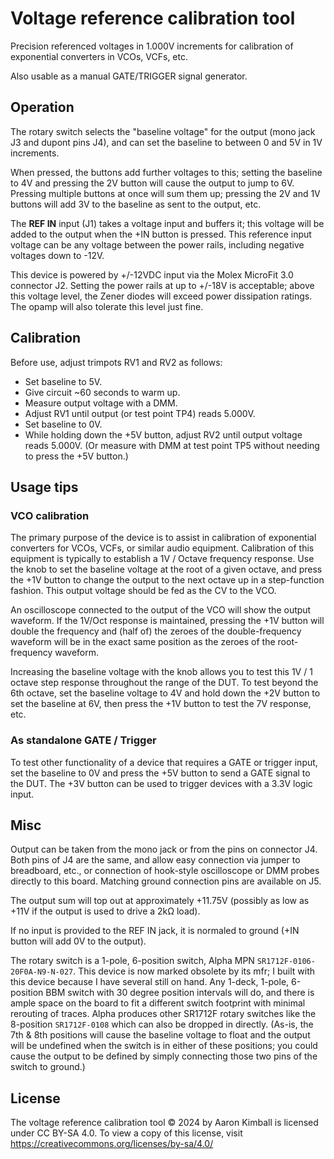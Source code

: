 
Voltage reference calibration tool
==================================

Precision referenced voltages in 1.000V increments for calibration
of exponential converters in VCOs, VCFs, etc. 

Also usable as a manual GATE/TRIGGER signal generator.

Operation
---------

The rotary switch selects the "baseline voltage" for the output (mono jack J3 and dupont
pins J4), and can set the baseline to between 0 and 5V in 1V increments. 

When pressed, the buttons add further voltages to this; setting the baseline to 4V and
pressing the 2V button will cause the output to jump to 6V. Pressing multiple buttons
at once will sum them up; pressing the 2V and 1V buttons will add 3V to the baseline
as sent to the output, etc. 

The **REF IN** input (J1) takes a voltage input and buffers it; this voltage will be
added to the output when the +IN button is pressed. This reference input voltage can be
any voltage between the power rails, including negative voltages down to -12V.

This device is powered by +/-12VDC input via the Molex MicroFit 3.0 connector J2.  Setting
the power rails at up to +/-18V is acceptable; above this voltage level, the Zener diodes
will exceed power dissipation ratings.  The opamp will also tolerate this level just fine.

Calibration
-----------

Before use, adjust trimpots RV1 and RV2 as follows:

* Set baseline to 5V.
* Give circuit ~60 seconds to warm up.
* Measure output voltage with a DMM.
* Adjust RV1 until output (or test point TP4) reads 5.000V.
* Set baseline to 0V.
* While holding down the +5V button, adjust RV2 until output voltage reads 5.000V.
  (Or measure with DMM at test point TP5 without needing to press the +5V button.) 

Usage tips
----------

### VCO calibration

The primary purpose of the device is to assist in calibration of exponential converters
for VCOs, VCFs, or similar audio equipment. Calibration of this equipment is typically to
establish a 1V / Octave frequency response. Use the knob to set the baseline voltage
at the root of a given octave, and press the +1V button to change the output to the next
octave up in a step-function fashion. This output voltage should be fed as the CV to
the VCO.

An oscilloscope connected to the output of the VCO will show the output waveform. If the
1V/Oct response is maintained, pressing the +1V button will double the frequency and (half
of) the zeroes of the double-frequency waveform will be in the exact same position as the
zeroes of the root-frequency waveform.

Increasing the baseline voltage with the knob allows you to test this 1V / 1 octave step
response throughout the range of the DUT. To test beyond the 6th octave, set the baseline
voltage to 4V and hold down the +2V button to set the baseline at 6V, then press the +1V
button to test the 7V response, etc.


### As standalone GATE / Trigger

To test other functionality of a device that requires a GATE or trigger input, set
the baseline to 0V and press the +5V button to send a GATE signal to the DUT. The +3V
button can be used to trigger devices with a 3.3V logic input. 


Misc
----

Output can be taken from the mono jack or from the pins on connector J4. Both pins of
J4 are the same, and allow easy connection via jumper to breadboard, etc., or connection
of hook-style oscilloscope or DMM probes directly to this board. Matching ground
connection pins are available on J5. 

The output sum will top out at approximately +11.75V (possibly as low as +11V if the
output is used to drive a 2kΩ load). 

If no input is provided to the REF IN jack, it is normaled to ground (+IN button will add
0V to the output).

The rotary switch is a 1-pole, 6-position switch, Alpha MPN `SR1712F-0106-20F0A-N9-N-027`.
This device is now marked obsolete by its mfr; I built with this device because I have
several still on hand. Any 1-deck, 1-pole, 6-position BBM switch with 30 degree position
intervals will do, and there is ample space on the board to fit a different switch
footprint with minimal rerouting of traces. Alpha produces other SR1712F rotary switches
like the 8-position `SR1712F-0108` which can also be dropped in directly. (As-is, the 7th
& 8th positions will cause the baseline voltage to float and the output will be undefined
when the switch is in either of these positions; you could cause the output to be defined
by simply connecting those two pins of the switch to ground.)

License
-------
The voltage reference calibration tool © 2024 by Aaron Kimball is licensed under CC BY-SA
4.0. To view a copy of this license, visit https://creativecommons.org/licenses/by-sa/4.0/

